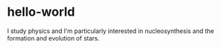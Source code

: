 # hello-world

I study physics and I'm particularly interested in nucleosynthesis and the formation and evolution of stars.
